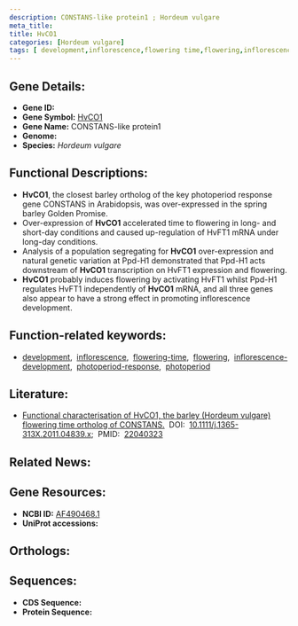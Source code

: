```yaml
---
description: CONSTANS-like protein1 ; Hordeum vulgare
meta_title:
title: HvCO1
categories: [Hordeum vulgare]
tags: [ development,inflorescence,flowering time,flowering,inflorescence development,photoperiod response,photoperiod ]
---
```


## Gene Details:
- **Gene ID:** []()
- **Gene Symbol:** <u>HvCO1</u>
- **Gene Name:** CONSTANS-like protein1
- **Genome:** []()
- **Species:** *Hordeum vulgare*

## Functional Descriptions:
   - **HvCO1**, the closest barley ortholog of the key photoperiod response gene CONSTANS in Arabidopsis, was over-expressed in the spring barley Golden Promise.
   - Over-expression of **HvCO1** accelerated time to flowering in long- and short-day conditions and caused up-regulation of HvFT1 mRNA under long-day conditions.
   - Analysis of a population segregating for **HvCO1** over-expression and natural genetic variation at Ppd-H1 demonstrated that Ppd-H1 acts downstream of **HvCO1** transcription on HvFT1 expression and flowering.
   - **HvCO1** probably induces flowering by activating HvFT1 whilst Ppd-H1 regulates HvFT1 independently of **HvCO1** mRNA, and all three genes also appear to have a strong effect in promoting inflorescence development.

## Function-related keywords:
   - [development](/tags/development/),&nbsp;&nbsp;[inflorescence](/tags/inflorescence/),&nbsp;&nbsp;[flowering-time](/tags/flowering-time/),&nbsp;&nbsp;[flowering](/tags/flowering/),&nbsp;&nbsp;[inflorescence-development](/tags/inflorescence-development/),&nbsp;&nbsp;[photoperiod-response](/tags/photoperiod-response/),&nbsp;&nbsp;[photoperiod](/tags/photoperiod/)

## Literature:
   - [Functional characterisation of HvCO1, the barley (Hordeum vulgare) flowering time ortholog of CONSTANS.](https://doi.org/10.1111/j.1365-313X.2011.04839.x)&nbsp;&nbsp;DOI:&nbsp;&nbsp;[10.1111/j.1365-313X.2011.04839.x](https://doi.org/10.1111/j.1365-313X.2011.04839.x);&nbsp;&nbsp;PMID:&nbsp;&nbsp;[22040323](https://pubmed.ncbi.nlm.nih.gov/22040323/)

## Related News:

## Gene Resources:
- **NCBI ID:**  [AF490468.1](https://www.ncbi.nlm.nih.gov/gene/?term=AF490468.1)
- **UniProt accessions:**  [](https://www.uniprot.org/uniprotkb//entry)

## Orthologs:

## Sequences:
- **CDS Sequence:**
- **Protein Sequence:**
